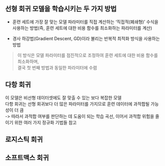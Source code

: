 
## 선형 회귀 모델을 학습시키는 두 가지 방법

 - 훈련 세트에 가장 잘 맞는 모델 파라미터를 직접 계산하는 ‘직접적(폐쇄형)’ 수식을 사용하는 방법(즉, 훈련 세트에 대한 비용 함수를 최소화하는 파라미터를 계산)

 - 경사 하강법(Gradient Descent, GD)이라 불리는 반복적 최적화 방식을 사용하는 방법  
> 이 방식은 모델 파라미터를 점진적으로 조정하여 훈련 세트에 대한 비용 함수를 최소화하며,  
> 결국 첫 번째 방법과 동일한 파라미터에 수렴


## 다항 회귀
이 모델은 비선형 데이터셋에도 잘 맞출 수 있는 보다 복잡한 모델  
다항 회귀는 선형 회귀보다 더 많은 파라미터를 가지므로 훈련 데이터에 과적합될 가능성이 더 큼  
-> 따라서 과적합 여부를 판단하는 데 도움이 되는 학습 곡선, 이어서 과적합 위험을 줄이기 위한 여러 가지 정규화 기법들 참고

## 로지스틱 회귀

## 소프트맥스 회귀

